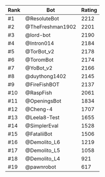 Rank|Bot|Rating
---|---|---
#1|@ResoluteBot|2212
#2|@TheFreshman1902|2201
#3|@lord-bot|2190
#4|@Intron014|2184
#5|@TorBot_v2|2178
#6|@ToromBot|2174
#7|@YoBot_v2|2166
#8|@duythong1402|2145
#9|@FireFishBOT|2137
#10|@RaspFish|2061
#11|@OpeningsBot|1834
#12|@Cheng-4|1707
#13|@Leela8-Test|1655
#14|@SimplerEval|1528
#15|@FataliiBot|1506
#16|@Demolito_L6|1219
#17|@Demolito_L5|1058
#18|@Demolito_L4|921
#19|@pawnrobot|617
